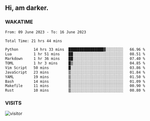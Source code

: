 ## Hi, am darker.

### WAKATIME

<!--START_SECTION:waka-->

```txt
From: 09 June 2023 - To: 16 June 2023

Total Time: 21 hrs 44 mins

Python       14 hrs 33 mins  ████████████████▓░░░░░░░░   66.96 %
Lua          1 hr 51 mins    ██░░░░░░░░░░░░░░░░░░░░░░░   08.51 %
Markdown     1 hr 36 mins    ██░░░░░░░░░░░░░░░░░░░░░░░   07.40 %
TOML         1 hr 3 mins     █▒░░░░░░░░░░░░░░░░░░░░░░░   04.85 %
Vim Script   50 mins         █░░░░░░░░░░░░░░░░░░░░░░░░   03.86 %
JavaScript   23 mins         ▒░░░░░░░░░░░░░░░░░░░░░░░░   01.84 %
YAML         19 mins         ▒░░░░░░░░░░░░░░░░░░░░░░░░   01.50 %
Bash         14 mins         ▒░░░░░░░░░░░░░░░░░░░░░░░░   01.09 %
Makefile     11 mins         ▒░░░░░░░░░░░░░░░░░░░░░░░░   00.90 %
Rust         10 mins         ▒░░░░░░░░░░░░░░░░░░░░░░░░   00.80 %
```

<!--END_SECTION:waka-->

### VISITS
<!-- i should probably build this when i will have some time -->
![visitor](https://profile-counter.glitch.me/sanix-darker/count.svg)
